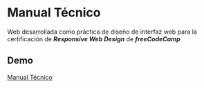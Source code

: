 # Manual Técnico

Web desarrollada como práctica de diseño de interfaz web para la certificación de ***Responsive Web Design*** de ***freeCodeCamp***

## Demo

[Manual Técnico](https://manual-98e44.firebaseapp.com/)

